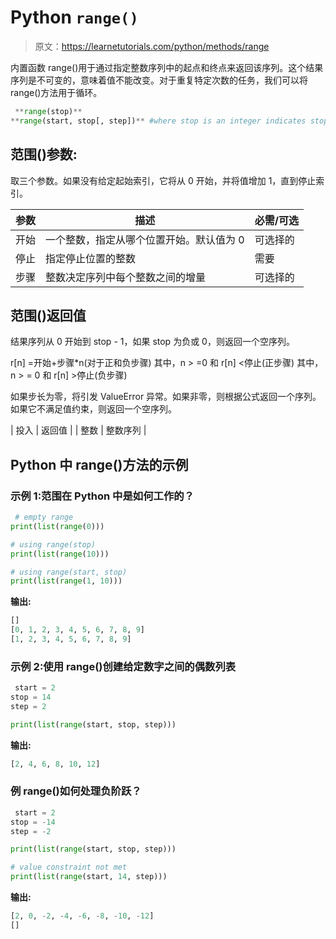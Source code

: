 # Python `range()`

> 原文：<https://learnetutorials.com/python/methods/range>

内置函数 range()用于通过指定整数序列中的起点和终点来返回该序列。这个结果序列是不可变的，意味着值不能改变。对于重复特定次数的任务，我们可以将 range()方法用于循环。

```py
 **range(stop)**
**range(start, stop[, step])** #where stop is an integer indicates stop position. 

```

## 范围()参数:

取三个参数。如果没有给定起始索引，它将从 0 开始，并将值增加 1，直到停止索引。

| 参数 | 描述 | 必需/可选 |
| --- | --- | --- |
| 开始 | 一个整数，指定从哪个位置开始。默认值为 0 | 可选择的 |
| 停止 | 指定停止位置的整数 | 需要 |
| 步骤 | 整数决定序列中每个整数之间的增量 | 可选择的 |

## 范围()返回值

结果序列从 0 开始到 stop - 1，如果 stop 为负或 0，则返回一个空序列。

r[n] =开始+步骤*n(对于正和负步骤)
其中，n > =0 和 r[n] <停止(正步骤)
其中，n > = 0 和 r[n] >停止(负步骤)

如果步长为零，将引发 ValueError 异常。如果非零，则根据公式返回一个序列。如果它不满足值约束，则返回一个空序列。

| 投入 | 返回值 |
| 整数 | 整数序列 |

## Python 中 range()方法的示例

### 示例 1:范围在 Python 中是如何工作的？

```py
 # empty range
print(list(range(0)))

# using range(stop)
print(list(range(10)))

# using range(start, stop)
print(list(range(1, 10))) 

```

**输出:**

```py
[]
[0, 1, 2, 3, 4, 5, 6, 7, 8, 9]
[1, 2, 3, 4, 5, 6, 7, 8, 9]
```

### 示例 2:使用 range()创建给定数字之间的偶数列表

```py
 start = 2
stop = 14
step = 2

print(list(range(start, stop, step))) 

```

**输出:**

```py
[2, 4, 6, 8, 10, 12] 
```

### 例 range()如何处理负阶跃？

```py
 start = 2
stop = -14
step = -2

print(list(range(start, stop, step)))

# value constraint not met
print(list(range(start, 14, step))) 

```

**输出:**

```py
[2, 0, -2, -4, -6, -8, -10, -12]
[] 
```